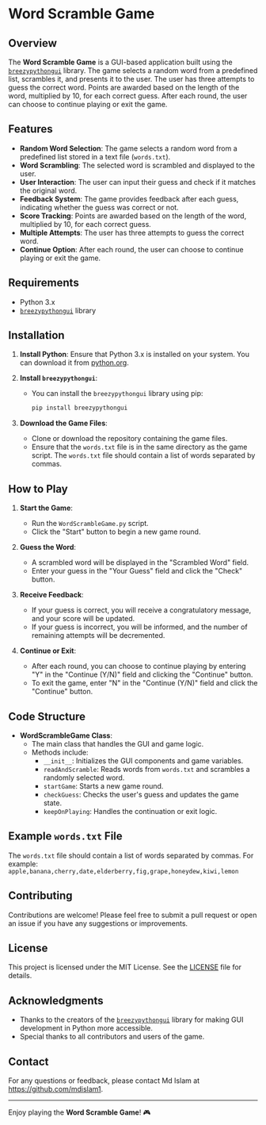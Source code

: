 # Word Scramble Game

## Overview

The **Word Scramble Game** is a GUI-based application built using the [`breezypythongui`](https://lambertk.academic.wlu.edu/breezypythongui/) library. The game selects a random word from a predefined list, scrambles it, and presents it to the user. The user has three attempts to guess the correct word. Points are awarded based on the length of the word, multiplied by 10, for each correct guess. After each round, the user can choose to continue playing or exit the game.

## Features

- **Random Word Selection**: The game selects a random word from a predefined list stored in a text file (`words.txt`).
- **Word Scrambling**: The selected word is scrambled and displayed to the user.
- **User Interaction**: The user can input their guess and check if it matches the original word.
- **Feedback System**: The game provides feedback after each guess, indicating whether the guess was correct or not.
- **Score Tracking**: Points are awarded based on the length of the word, multiplied by 10, for each correct guess.
- **Multiple Attempts**: The user has three attempts to guess the correct word.
- **Continue Option**: After each round, the user can choose to continue playing or exit the game.

## Requirements

- Python 3.x
- [`breezypythongui`](https://lambertk.academic.wlu.edu/breezypythongui/) library

## Installation

1. **Install Python**: Ensure that Python 3.x is installed on your system. You can download it from [python.org](https://www.python.org/downloads/).

2. **Install `breezypythongui`**:
   - You can install the `breezypythongui` library using pip:
     ```bash
     pip install breezypythongui
     ```

3. **Download the Game Files**:
   - Clone or download the repository containing the game files.
   - Ensure that the `words.txt` file is in the same directory as the game script. The `words.txt` file should contain a list of words separated by commas.

## How to Play

1. **Start the Game**:
   - Run the `WordScrambleGame.py` script.
   - Click the "Start" button to begin a new game round.

2. **Guess the Word**:
   - A scrambled word will be displayed in the "Scrambled Word" field.
   - Enter your guess in the "Your Guess" field and click the "Check" button.

3. **Receive Feedback**:
   - If your guess is correct, you will receive a congratulatory message, and your score will be updated.
   - If your guess is incorrect, you will be informed, and the number of remaining attempts will be decremented.

4. **Continue or Exit**:
   - After each round, you can choose to continue playing by entering "Y" in the "Continue (Y/N)" field and clicking the "Continue" button.
   - To exit the game, enter "N" in the "Continue (Y/N)" field and click the "Continue" button.

## Code Structure

- **WordScrambleGame Class**:
  - The main class that handles the GUI and game logic.
  - Methods include:
    - `__init__`: Initializes the GUI components and game variables.
    - `readAndScramble`: Reads words from `words.txt` and scrambles a randomly selected word.
    - `startGame`: Starts a new game round.
    - `checkGuess`: Checks the user's guess and updates the game state.
    - `keepOnPlaying`: Handles the continuation or exit logic.

## Example `words.txt` File

The `words.txt` file should contain a list of words separated by commas. For example:
`apple,banana,cherry,date,elderberry,fig,grape,honeydew,kiwi,lemon`

## Contributing

Contributions are welcome! Please feel free to submit a pull request or open an issue if you have any suggestions or improvements.

## License

This project is licensed under the MIT License. See the [LICENSE](LICENSE) file for details.

## Acknowledgments

- Thanks to the creators of the [`breezypythongui`](https://lambertk.academic.wlu.edu/breezypythongui/) library for making GUI development in Python more accessible.
- Special thanks to all contributors and users of the game.

## Contact

For any questions or feedback, please contact Md Islam at https://github.com/mdislam1.

---

Enjoy playing the **Word Scramble Game**! 🎮
